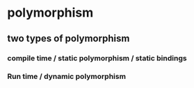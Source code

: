 # polymorphism

## two types of polymorphism

### compile time / static polymorphism / static bindings
### Run time / dynamic polymorphism